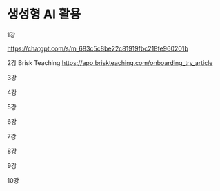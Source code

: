 # 생성형 AI 활용

1강 

https://chatgpt.com/s/m_683c5c8be22c81919fbc218fe960201b

2강
Brisk Teaching
https://app.briskteaching.com/onboarding_try_article


3강

4강

5강

6강

7강

8강

9강

10강

